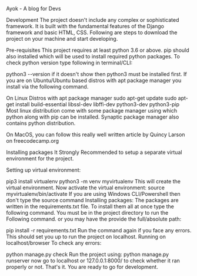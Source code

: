 Ayok - A blog for Devs

Development
The project doesn't include any complex or sophisticated framework. It is built with the fundamental features of the Django framework and basic HTML, CSS. Following are steps to download the project on your machine and start developing.

Pre-requisites
This project requires at least python 3.6 or above. pip should also installed which will be used to install required python packages. To check python version type following in terminal/CLI:

python3 --version
if it doesn't show then python3 must be installed first.
If you are on Ubuntu/Ubuntu based distros with apt package manager you install via the following command.

On Linux Distros with apt package manager
sudo apt-get update
sudo apt-get install build-essential libssl-dev libffi-dev python3-dev python3-pip
Most linux distribution come with some package manager using which python along with pip can be installed. Synaptic package manager also contains python distribution.

On MacOS, you can follow this really well written article by Quincy Larson on freecodecamp.org

Installing packages
It Strongly Recommended to setup a separate virtual environment for the project.

Setting up virtual environment:

pip3 install virtualenv
python3 -m venv myvirtualenv
This will create the virtual environment. Now activate the virtual environment:
source myvirtualenv/bin/activate
If you are using Windows CLI/Powershell then don't type the source command
Installing packages: The packages are written in the requirements.txt file. To install them all at once type the following command. You must be in the project directory to run the Following command. or you may have the provide the full/absolute path:

pip install -r requirements.txt
Run the command again if you face any errors. This should set you up to run the project on localhost.
Running on localhost/browser
To check any errors:

python manage.py check
Run the project using:
python manage.py runserver
now go to localhost or 127.0.0.1:8000/ to check whether it ran properly or not.
That's it. You are ready to go for development.
